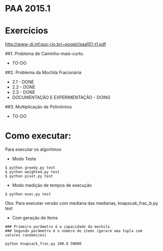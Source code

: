 # PAA 2015.1

# Exercícios

http://www-di.inf.puc-rio.br/~poggi//paa151-t1.pdf

##1. Problema de Caminho-mais-curto.
- TO-DO

##2. Problema da Mochila Fracionária
- 2.1 - DONE
- 2.2 - DONE
- 2.3 - DONE
- DOCUMENTAÇÃO E EXPERIMENTAÇÃO - DOING

##3. Multiplicação de Polinômios
- TO-DO

# Como executar:

Para executar os algoritmos

- Modo Teste

```
$ python greedy.py test
$ python weighted.py test
$ python pivot.py test
```

- Modo medição de tempos de execução

```
$ python exec.py test
```

Obs: Para executar versão com mediana das medianas, knapscak_frac_b.py test

- Com geração de items

```
### Primeiro parâmetro é a capacidade da mochila
### Segundo parâmetro é o número de items (gerará uma tupla com valores randomicos)

python knapsack_frac.py 100.0 50000
```
